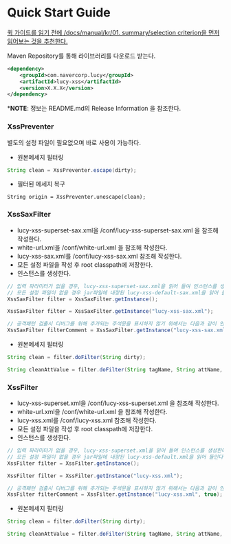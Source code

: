 # Quick Start Guide

[퀵 가이드를 읽기 전에 /docs/manual/kr/01. summary/selection criterion을 먼저 읽어보는 것을 추천한다.](https://github.com/naver/lucy-xss-filter/blob/master/docs/manual/kr/01.%20summary/1.3%20selection%20criterion.md)

Maven Repository를 통해 라이브러리를 다운로드 받는다. 
```xml
<dependency>
	<groupId>com.navercorp.lucy</groupId>
	<artifactId>lucy-xss</artifactId>
	<version>X.X.X</version>      
</dependency>
```

*__NOTE__: <version> 정보는 README.md의 Release Information 을 참조한다. 


### XssPreventer

별도의 설정 파일이 필요없으며 바로 사용이 가능하다. 

-  원본메세지 필터링 
```JAVA
String clean = XssPreventer.escape(dirty);
```

- 필터된 메세지 복구
```
String origin = XssPreventer.unescape(clean);
```

### XssSaxFilter

- lucy-xss-superset-sax.xml을 /conf/lucy-xss-superset-sax.xml 을 참조해 작성한다. 
- white-url.xml을 /conf/white-url.xml 을 참조해 작성한다. 
- lucy-xss-sax.xml를 /conf/lucy-xss-sax.xml 참조해 작성한다. 
- 모든 설정 파일을 작성 후 root classpath에 저장한다. 
- 인스턴스를 생성한다.

```JAVA
// 입력 파라미터가 없을 경우, lucy-xss-superset-sax.xml을 읽어 들여 인스턴스를 생성한다.
// 모든 설정 파일이 없을 경우 jar파일에 내장된 lucy-xss-default-sax.xml을 읽어 들인다.
XssSaxFilter filter = XssSaxFilter.getInstance();
```

```JAVA
XssSaxFilter filter = XssSaxFilter.getInstance("lucy-xss-sax.xml");
```

```JAVA
// 공격패턴 검출시 디버그를 위해 추가되는 주석문을 표시하지 않기 위해서는 다음과 같이 인스턴스를 생성한다.
XssSaxFilter filterComment = XssSaxFilter.getInstance("lucy-xss-sax.xml", true);
```

-  원본메세지 필터링 
```JAVA
String clean = filter.doFilter(String dirty);
```

```JAVA
String cleanAttValue = filter.doFilter(String tagName, String attName, String dirtyAttValue);
```

### XssFilter

- lucy-xss-superset.xml을 /conf/lucy-xss-superset.xml 을 참조해 작성한다. 
- white-url.xml을 /conf/white-url.xml 을 참조해 작성한다. 
- lucy-xss.xml를 /conf/lucy-xss.xml 참조해 작성한다. 
- 모든 설정 파일을 작성 후 root classpath에 저장한다. 
- 인스턴스를 생성한다.

```JAVA
// 입력 파라미터가 없을 경우, lucy-xss-superset.xml을 읽어 들여 인스턴스를 생성한다.
// 모든 설정 파일이 없을 경우 jar파일에 내장된 lucy-xss-default.xml을 읽어 들인다.
XssFilter filter = XssFilter.getInstance();
```

```JAVA
XssFilter filter = XssFilter.getInstance("lucy-xss.xml");
```

```JAVA
// 공격패턴 검출시 디버그를 위해 추가되는 주석문을 표시하지 않기 위해서는 다음과 같이 인스턴스를 생성한다.
XssFilter filterComment = XssFilter.getInstance("lucy-xss.xml", true);
```

-  원본메세지 필터링 
```JAVA
String clean = filter.doFilter(String dirty);
```

```JAVA
String cleanAttValue = filter.doFilter(String tagName, String attName, String dirtyAttValue);
```

